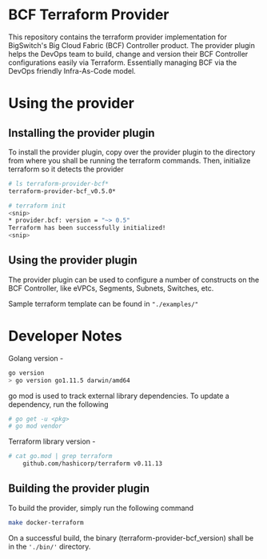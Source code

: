 # BCF Terraform Provider
This repository contains the terraform provider implementation for BigSwitch's
Big Cloud Fabric (BCF) Controller product. The provider plugin helps the DevOps
team to build, change and version their BCF Controller configurations easily via
Terraform. Essentially managing BCF via the DevOps friendly Infra-As-Code
model.


# Using the provider

## Installing the provider plugin
To install the provider plugin, copy over the provider plugin to the directory
from where you shall be running the terraform commands. Then, initialize
terraform so it detects the provider
```bash
# ls terraform-provider-bcf*
terraform-provider-bcf_v0.5.0*

# terraform init
<snip>
* provider.bcf: version = "~> 0.5"
Terraform has been successfully initialized!
<snip>
```


## Using the provider plugin
The provider plugin can be used to configure a number of constructs on the BCF
Controller, like eVPCs, Segments, Subnets, Switches, etc.

Sample terraform template can be found in ```"./examples/"```


# Developer Notes
Golang version -
```bash
go version
> go version go1.11.5 darwin/amd64
```

go mod is used to track external library dependencies. To update a dependency,
run the following
```bash
# go get -u <pkg>
# go mod vendor
```

Terraform library version -
```bash
# cat go.mod | grep terraform
	github.com/hashicorp/terraform v0.11.13
```

## Building the provider plugin
To build the provider, simply run the following command
```bash
make docker-terraform
```
On a successful build, the binary (terraform-provider-bcf_version) shall be
in the ```'./bin/'``` directory.
